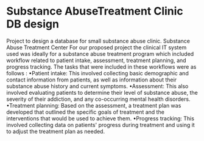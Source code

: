 # Substance AbuseTreatment Clinic DB design
 Project to design a database for small substance abuse clinic.
Substance Abuse Treatment Center
For our proposed  project  the  clinical IT system used was ideally for  a substance abuse treatment program which included  workflow related to patient intake, assessment, treatment planning, and progress tracking. The  tasks that were  included in these workflows were  as follows :
•Patient intake: This involved collecting basic demographic and contact information from patients, as well as information about their substance abuse history and current symptoms.
•Assessment: This also  involved  evaluating patients to determine their level of substance abuse, the severity of their addiction, and any co-occurring mental health disorders.
•Treatment planning: Based on the assessment, a treatment plan was  developed that outlined the specific goals of treatment and the interventions that would  be used to achieve them.
•Progress tracking: This involved  collecting data on patients' progress during treatment and using it to adjust the treatment plan as needed.
  

